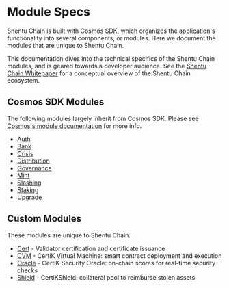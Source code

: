 # Module Specs

Shentu Chain is built with Cosmos SDK, which organizes the application's functionality into several components, or modules. Here we document the modules that are unique to Shentu Chain.

This documentation dives into the technical specifics of the Shentu Chain modules, and is geared towards a developer audience. See the [Shentu Chain Whitepaper](https://www.certik.foundation/whitepaper) for a conceptual overview of the Shentu Chain ecosystem.

## Cosmos SDK Modules

The following modules largely inherit from Cosmos SDK. Please see [Cosmos's module documentation](https://docs.cosmos.network/master/modules/) for more info.

- [Auth](https://docs.cosmos.network/master/modules/auth/)
- [Bank](https://docs.cosmos.network/master/modules/bank/)
- [Crisis](https://docs.cosmos.network/master/modules/crisis/)
- [Distribution](https://docs.cosmos.network/master/modules/distribution/)
- [Governance](https://docs.cosmos.network/master/modules/gov/)
- [Mint](https://docs.cosmos.network/master/modules/mint/)
- [Slashing](https://docs.cosmos.network/master/modules/slashing/)
- [Staking](https://docs.cosmos.network/master/modules/staking/)
- [Upgrade](https://docs.cosmos.network/master/modules/upgrade/)

## Custom Modules

These modules are unique to Shentu Chain.

- [Cert](x/cert/specs/specs.md) - Validator certification and certificate issuance
- [CVM](x/cvm/specs/specs.md) - CertiK Virtual Machine: smart contract deployment and execution
- [Oracle](x/oracle/specs/specs.md) - CertiK Security Oracle: on-chain scores for real-time security checks
- [Shield](x/shield/specs/specs.md) - CertiKShield: collateral pool to reimburse stolen assets
